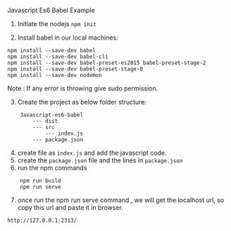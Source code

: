 
Javascript Es6 Babel Example

1. Initiate the nodejs
``` npm init ```

2. Install babel in our local machines:

```
npm install --save-dev babel
npm install --save-dev babel-cli
npm install --save-dev babel-preset-es2015 babel-preset-stage-2
npm install --save-dev babel-preset-stage-0
npm install --save-dev nodemon
```

Note : If any error is throwing give sudo permission.

3. Create the project as below folder structure:
```
	Javascript-es6-babel
		--- dist
		--- src
		    --- index.js
		--- package.json
```

4. create file as ``` index.js ``` and add the javascript code.
5. create the ``` package.json ``` file and the lines in ``` package.json ```
6. run the npm commands
```
	npm run build
	npm run serve
```

7.  once run the npm run serve command , we will get the localhost url, so copy this url and paste it in browser.

``` http://127.0.0.1:2313/ ```
